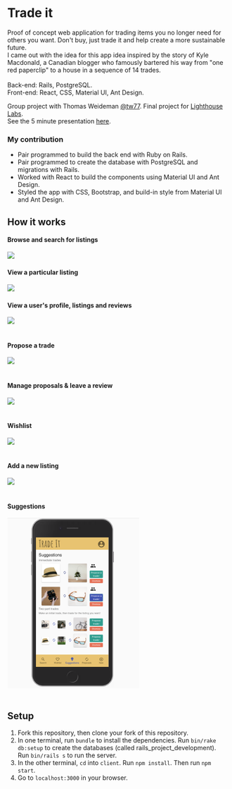 # Trade it

Proof of concept web application for trading items you no longer need for others you want. Don't buy, just trade it and help create a more sustainable future.<br />
I came out with the idea for this app idea inspired by the story of Kyle Macdonald, a Canadian blogger who famously bartered his way from "one red paperclip" to a house in a sequence of 14 trades.<br/><br/>
Back-end: Rails, PostgreSQL. <br/>
Front-end: React, CSS, Material UI, Ant Design.<br/>

Group project with Thomas Weideman [@tw77](https://github.com/tw77). Final project for [Lighthouse Labs](https://www.lighthouselabs.ca/). <br/>See the 5 minute presentation [here](https://drive.google.com/file/d/14ERGPDsyN8u-6ETYoHKIY3qpd8c5P_py/view).

### My contribution
- Pair programmed to build the back end with Ruby on Rails.
- Pair programmed to create the database with PostgreSQL and migrations with Rails.
- Worked with React to build the components using Material UI and Ant Design.
- Styled the app with CSS, Bootstrap, and build-in style from Material UI and Ant Design.

## How it works

  #### Browse and search for listings
  <img src="docs/01_Browse_and_search_for_items.gif" width="300"/>

  #### View a particular listing
  <img src="docs/02_Go_particular_listing.gif" width="300"/>

  #### View a user's profile, listings and reviews
  <img src="docs/03_Go_user_profile.gif" width="300"/><br /><br />

  #### Propose a trade
  <img src="docs/04_Propose_trade.gif" width="300"/><br /><br />

  #### Manage proposals & leave a review
  <img src="docs/05_Proposals_tab.gif" width="300"/><br /><br />

  #### Wishlist
  <img src="docs/06_Wishlist_tab.gif" width="300"/><br /><br />

  #### Add a new listing
  <img src="docs/07_New_listing.gif" width="300"/><br /><br />

  #### Suggestions
  <img src="docs/08_Suggestions.png" width="300"/><br /><br />
  
## Setup
1. Fork this repository, then clone your fork of this repository.
2. In one terminal, run `bundle` to install the dependencies. Run `bin/rake db:setup` to create the databases (called rails_project_development). Run `bin/rails s` to run the server.
3. In the other terminal, `cd` into `client`. Run `npm install`. Then run `npm start`.
4. Go to `localhost:3000` in your browser.
